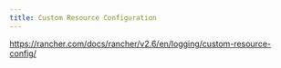 ```yaml
---
title: Custom Resource Configuration
---
```


https://rancher.com/docs/rancher/v2.6/en/logging/custom-resource-config/